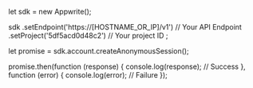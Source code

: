 let sdk = new Appwrite();

sdk
    .setEndpoint('https://[HOSTNAME_OR_IP]/v1') // Your API Endpoint
    .setProject('5df5acd0d48c2') // Your project ID
;

let promise = sdk.account.createAnonymousSession();

promise.then(function (response) {
    console.log(response); // Success
}, function (error) {
    console.log(error); // Failure
});